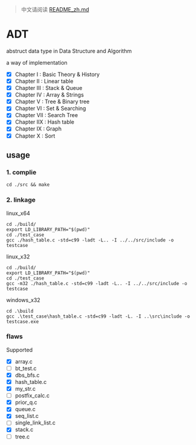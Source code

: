 > 中文请阅读 [README_zh.md](./README_zh.md)

# ADT

abstruct data type in Data Structure and Algorithm

a way of implementation

- [x] Chapter I   : Basic Theory & History
- [x] Chapter II  : Linear table
- [x] Chapter III : Stack & Queue
- [x] Chapter IV  : Array & Strings
- [x] Chapter V   : Tree & Binary tree
- [x] Chapter VI  : Set & Searching
- [x] Chapter VII : Search Tree
- [x] Chapter IIX : Hash table
- [x] Chapter IX  : Graph
- [x] Chapter X   : Sort

## usage

### 1. complie

```
cd ./src && make
```

### 2. linkage

linux_x64
```
cd ./build/
export LD_LIBRARY_PATH="$(pwd)"
cd ./test_case
gcc ./hash_table.c -std=c99 -ladt -L.. -I ../../src/include -o testcase
```

linux_x32
```
cd ./build/
export LD_LIBRARY_PATH="$(pwd)"
cd ./test_case
gcc -m32 ./hash_table.c -std=c99 -ladt -L.. -I ../../src/include -o testcase
```

windows_x32
```
cd .\build
gcc .\test_case\hash_table.c -std=c99 -ladt -L. -I ..\src\include -o testcase.exe
```

### flaws
Supported
- [x] array.c
- [ ] bt_test.c
- [x] dbs_bfs.c
- [x] hash_table.c
- [x] my_str.c
- [ ] postfix_calc.c
- [x] prior_q.c
- [x] queue.c
- [x] seq_list.c
- [ ] single_link_list.c
- [x] stack.c
- [ ] tree.c